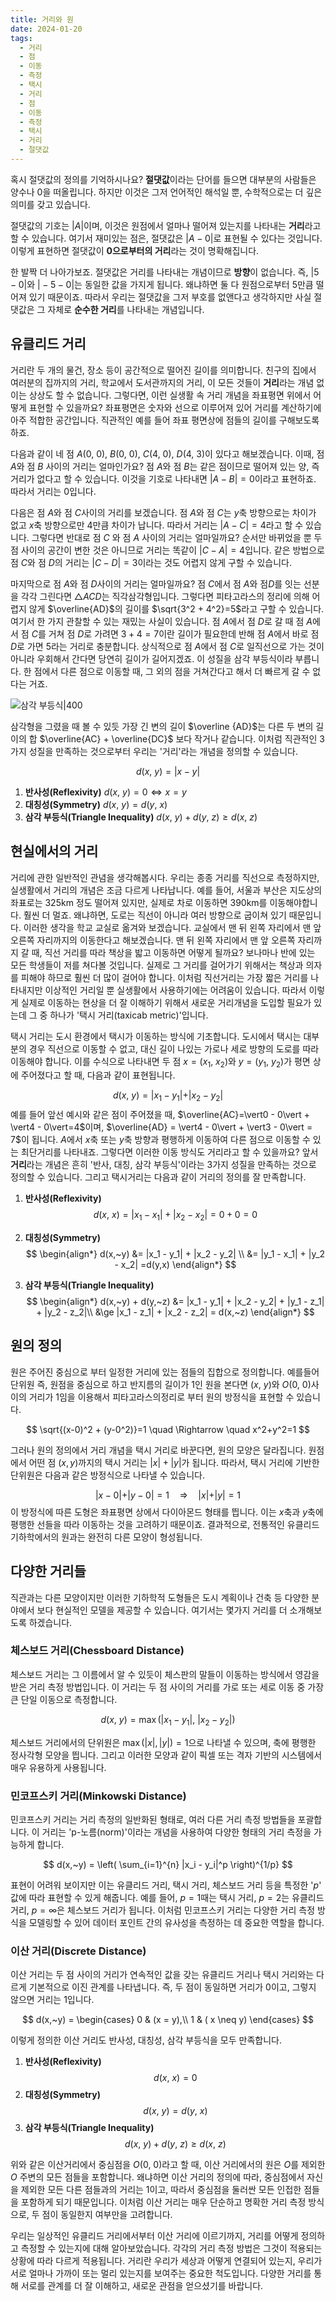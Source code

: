 ```yaml
---
title: 거리와 원
date: 2024-01-20
tags:
  - 거리
  - 점
  - 이동
  - 측정
  - 택시
  - 거리
  - 점
  - 이동
  - 측정
  - 택시
  - 거리
  - 절댓값
---
```

혹시 절댓값의 정의를 기억하시나요? **절댓값**이라는 단어를 들으면 대부분의 사람들은 양수나 $0$을 떠올립니다. 하지만 이것은 그저 언어적인 해석일 뿐, 수학적으로는 더 깊은 의미를 갖고 있습니다.

절댓값의 기호는 $\vert A \vert$이며, 이것은 원점에서 얼마나 떨어져 있는지를 나타내는 **거리**라고 할 수 있습니다. 여기서 재미있는 점은, 절댓값은 $\vert A - 0 \vert$로 표현될 수 있다는 것입니다. 이렇게 표현하면 절댓값이 **0으로부터의 거리**라는 것이 명확해집니다.

한 발짝 더 나아가보죠. 절댓값은 거리를 나타내는 개념이므로 **방향**이 없습니다. 즉, $\vert 5 - 0 \vert$와 $\vert -5 - 0 \vert$는 동일한 값을 가지게 됩니다. 왜냐하면 둘 다 원점으로부터 $5$만큼 떨어져 있기 때문이죠. 따라서 우리는 절댓값을 그저 부호를 없앤다고 생각하지만 사실 절댓값은 그 자체로 **순수한 거리**를 나타내는 개념입니다.

## 유클리드 거리

거리란 두 개의 물건, 장소 등이 공간적으로 떨어진 길이를 의미합니다. 친구의 집에서 여러분의 집까지의 거리, 학교에서 도서관까지의 거리, 이 모든 것들이 **거리**라는 개념 없이는 상상도 할 수 없습니다. 그렇다면, 이런 실생활 속 거리 개념을 좌표평면 위에서 어떻게 표현할 수 있을까요? 좌표평면은 숫자와 선으로 이루어져 있어 거리를 계산하기에 아주 적합한 공간입니다. 직관적인 예를 들어 좌표 평면상에 점들의 길이를 구해보도록 하죠.

다음과 같이 네 점 $A(0,~0)$, $B(0,~0)$, $C(4,~0)$, $D(4,~3)$이 있다고 해보겠습니다. 이때, 점 $A$와 점 $B$ 사이의 거리는 얼마인가요? 점 $A$와 점 $B$는 같은 점이므로 떨어져 있는 양, 즉 거리가 없다고 할 수 있습니다. 이것을 기호로 나타내면 $\vert A-B \vert=0$이라고 표현하죠. 따라서 거리는 $0$입니다. 

다음은 점 $A$와 점 $C$사이의 거리를 보겠습니다. 점 $A$와 점 $C$는 $y$축 방향으로는 차이가 없고 $x$축 방향으로만 $4$만큼 차이가 납니다. 따라서 거리는 $\vert A - C \vert = 4$라고 할 수 있습니다. 그렇다면 반대로 점 $C$ 와 점 $A$ 사이의 거리는 얼마일까요? 순서만 바뀌었을 뿐 두 점 사이의 공간이 변한 것은 아니므로 거리는 똑같이 $\vert C - A \vert=4$입니다. 같은 방법으로 점 $C$와 점 $D$의 거리는 $\vert C - D \vert = 3$이라는 것도 어렵지 않게 구할 수 있습니다.

마지막으로 점 $A$와 점 $D$사이의 거리는 얼마일까요? 점 $C$에서 점 $A$와 점$D$를 잇는 선분을 각각 그린다면 $\triangle ACD$는 직각삼각형입니다. 그렇다면 피타고라스의 정리에 의해 어렵지 않게 $\overline{AD}$의 길이를 $\sqrt{3^2 + 4^2}=5$라고 구할 수 있습니다. 여기서 한 가지 관찰할 수 있는 재밌는 사실이 있습니다. 점 $A$에서 점 $D$로 갈 때 점 $A$에서 점 $C$를 거쳐 점 $D$로 가려면 $3 + 4 = 7$이란 길이가 필요한데 반해 점 $A$에서 바로 점 $D$로 가면 $5$라는 거리로 충분합니다. 상식적으로 점 $A$에서 점 $C$로 일직선으로 가는 것이 아니라 우회해서 간다면 당연히 길이가 길어지겠죠. 이 성질을 삼각 부등식이라 부릅니다. 한 점에서 다른 점으로 이동할 때, 그 외의 점을 거쳐간다고 해서 더 빠르게 갈 수 없다는 거죠.

![삼각 부등식|400](https://upload.wikimedia.org/wikipedia/commons/thumb/0/08/Vector_triangle_inequality_vw.PNG/800px-Vector_triangle_inequality_vw.PNG?20120114120740)

삼각형을 그렸을 때 볼 수 있듯 가장 긴 변의 길이 $\overline {AD}$는 다른 두 변의 길이의 합 $\overline{AC} + \overline{DC}$ 보다 작거나 같습니다. 이처럼 직관적인 $3$가지 성질을 만족하는 것으로부터 우리는 '거리'라는 개념을 정의할 수 있습니다. 

$$
d(x,~y)=|x-y|
$$
1. **반사성(Reflexivity)** $d(x,~y)=0 \Leftrightarrow x=y$ 
2. **대칭성(Symmetry)** $d(x,~y)=d(y,~x)$
3. **삼각 부등식(Triangle Inequality)** $d(x,~y)+d(y,~z) \ge d(x,~z)$

## 현실에서의 거리
거리에 관한 일반적인 관념을 생각해봅시다. 우리는 종종 거리를 직선으로 측정하지만, 실생활에서 거리의 개념은 조금 다르게 나타납니다. 예를 들어, 서울과 부산은 지도상의 좌표로는 $325\text{km}$ 정도 떨어져 있지만, 실제로 차로 이동하면 $390\text{km}$를 이동해야합니다. 훨씬 더 멀죠. 왜냐하면, 도로는 직선이 아니라 여러 방향으로 굽이쳐 있기 때문입니다. 이러한 생각을 학교 교실로 옮겨와 보겠습니다. 교실에서 맨 뒤 왼쪽 자리에서 맨 앞 오른쪽 자리까지의 이동한다고 해보겠습니다. 맨 뒤 왼쪽 자리에서 맨 앞 오른쪽 자리까지 갈 때, 직선 거리를 따라 책상을 밟고 이동하면 어떻게 될까요? 보나마나 반에 있는 모든 학생들이 저를 쳐다볼 것입니다. 실제로 그 거리를 걸어가기 위해서는 책상과 의자를 피해야 하므로 훨씬 더 많이 걸어야 합니다. 이처럼 직선거리는 가장 짧은 거리를 나타내지만 이상적인 거리일 뿐 실생활에서 사용하기에는 어려움이 있습니다. 따라서 이렇게 실제로 이동하는 현상을 더 잘 이해하기 위해서 새로운 거리개념을 도입할 필요가 있는데 그 중 하나가 '택시 거리(taxicab metric)'입니다.

택시 거리는 도시 환경에서 택시가 이동하는 방식에 기초합니다. 도시에서 택시는 대부분의 경우 직선으로 이동할 수 없고, 대신 길이 나있는 가로나 세로 방향의 도로를 따라 이동해야 합니다. 이를 수식으로 나타내면 두 점 $x = (x_1,~x_2)$와 $y = (y_1,~y_2)$가 평면 상에 주어졌다고 할 때, 다음과 같이 표현됩니다.

$$
d(x,~y) = \vert x_1 - y_1 \vert + \vert x_2 - y_2\vert
$$
예를 들어 앞선 예시와 같은 점이 주어졌을 때, $\overline{AC}=\vert0 - 0\vert + \vert4 - 0\vert=4$이며, $\overline{AD} = \vert4 - 0\vert + \vert3 - 0\vert = 7$이 됩니다. $A$에서 $x$축 또는 $y$축 방향과 평행하게 이동하여 다른 점으로 이동할 수 있는 최단거리를 나타내죠. 그렇다면 이러한 이동 방식도 거리라고 할 수 있을까요? 앞서 **거리**라는 개념은 흔히 '반사, 대칭, 삼각 부등식'이라는 $3$가지 성질을 만족하는 것으로 정의할 수 있습니다. 그리고 택시거리는 다음과 같이 거리의 정의를 잘 만족합니다.

1. **반사성(Reflexivity)**
$$
d(x,~x) = |x_1 - x_1| + |x_2 - x_2| = 0 + 0 = 0
$$
2.  **대칭성(Symmetry)**
$$
\begin{align*}
d(x,~y) &= |x_1 - y_1| + |x_2 - y_2| \\
&= |y_1 - x_1| + |y_2 - x_2| =d(y,x)
\end{align*}
$$

3. **삼각 부등식(Triangle Inequality)**
$$
\begin{align*}
d(x,~y) + d(y,~z) &= |x_1 - y_1| + |x_2 - y_2| + |y_1 - z_1| + |y_2 - z_2|\\
&\ge |x_1 - z_1| + |x_2 - z_2| = d(x,~z)
\end{align*}
$$

## 원의 정의
원은 주어진 중심으로 부터 일정한 거리에 있는 점들의 집합으로 정의합니다. 예를들어 단위원 즉, 원점을 중심으로 하고 반지름의 길이가 $1$인 원을 본다면 $(x,~y)$와 $O(0,~0)$사이의 거리가 $1$임을 이용해서 피타고라스의정리로 부터 원의 방정식을 표현할 수 있습니다.

$$
\sqrt{(x-0)^2 + (y-0^2)}=1 \quad \Rightarrow \quad  x^2+y^2=1
$$

그러나 원의 정의에서 거리 개념을 택시 거리로 바꾼다면, 원의 모양은 달라집니다. 원점에서 어떤 점 $(x, y)$까지의 택시 거리는 $|x| + |y|$가 됩니다. 따라서, 택시 거리에 기반한 단위원은 다음과 같은 방정식으로 나타낼 수 있습니다.

$$
\vert x - 0 \vert + \vert y - 0 \vert = 1 \quad \Rightarrow \quad \vert x \vert + \vert y \vert = 1
$$
이 방정식에 따른 도형은 좌표평면 상에서 다이아몬드 형태를 띕니다. 이는 $x$축과 $y$축에 평행한 선들을 따라 이동하는 것을 고려하기 때문이죠. 결과적으로, 전통적인 유클리드 기하학에서의 원과는 완전히 다른 모양이 형성됩니다. 

## 다양한 거리들
직관과는 다른 모양이지만 이러한 기하학적 도형들은 도시 계획이나 건축 등 다양한 분야에서 보다 현실적인 모델을 제공할 수 있습니다. 여기서는 몇가지 거리를 더 소개해보도록 하겠습니다.

### 체스보드 거리(Chessboard Distance)
체스보드 거리는 그 이름에서 알 수 있듯이 체스판의 말들이 이동하는 방식에서 영감을 받은 거리 측정 방법입니다. 이 거리는 두 점 사이의 거리를 가로 또는 세로 이동 중 가장 큰 단일 이동으로 측정합니다. 

$$
d(x,~y) = \max(|x_1 - y_1|,~|x_2 - y_2|)
$$

체스보드 거리에서의 단위원은 $\max(|x|, |y|) = 1$으로 나타낼 수 있으며, 축에 평행한 정사각형 모양을 띕니다. 그리고 이러한 모양과 같이 픽셀 또는 격자 기반의 시스템에서 매우 유용하게 사용됩니다.

### 민코프스키 거리(Minkowski Distance)
민코프스키 거리는 거리 측정의 일반화된 형태로, 여러 다른 거리 측정 방법들을 포괄합니다. 이 거리는 'p-노름(norm)'이라는 개념을 사용하여 다양한 형태의 거리 측정을 가능하게 합니다. 

$$
d(x,~y) = \left( \sum_{i=1}^{n} |x_i - y_i|^p \right)^{1/p}
$$

표현이 어려워 보이지만 이는 유클리드 거리, 택시 거리, 체스보드 거리 등을 특정한 '$p$' 값에 따라 표현할 수 있게 해줍니다. 예를 들어, $p = 1$때는 택시 거리, $p = 2$는 유클리드 거리, $p = \infty$은 체스보드 거리가 됩니다. 이처럼 민코프스키 거리는 다양한 거리 측정 방식을 모델링할 수 있어 데이터 포인트 간의 유사성을 측정하는 데 중요한 역할을 합니다.

### 이산 거리(Discrete Distance)
이산 거리는 두 점 사이의 거리가 연속적인 값을 갖는 유클리드 거리나 택시 거리와는 다르게 기본적으로 이진 관계를 나타냅니다. 즉, 두 점이 동일하면 거리가 $0$이고, 그렇지 않으면 거리는 $1$입니다.

$$
d(x,~y) = 
\begin{cases} 
0 & (x = y),\\
1 & ( x \neq y)
\end{cases}
$$

이렇게 정의한 이산 거리도 반사성, 대칭성, 삼각 부등식을 모두 만족합니다.

1. **반사성(Reflexivity)**
$$
d(x,~x) = 0
$$
2. **대칭성(Symmetry)**
$$
d(x,~y) = d(y,~x)
$$
3. **삼각 부등식(Triangle Inequality)**
$$
d(x,~y) + d(y,~z) \geq d(x,~z)
$$

위와 같은 이산거리에서 중심점을 $O(0,~0)$라고 할 때, 이산 거리에서의 원은 $O$를 제외한 $O$ 주변의 모든 점들을 포함합니다. 왜냐하면 이산 거리의 정의에 따라, 중심점에서 자신을 제외한 모든 다른 점들과의 거리는 1이고, 따라서 중심점을 둘러싼 모든 인접한 점들을 포함하게 되기 때문입니다. 이처럼 이산 거리는 매우 단순하고 명확한 거리 측정 방식으로, 두 점이 동일한지 여부만을 고려합니다.

우리는 일상적인 유클리드 거리에서부터 이산 거리에 이르기까지, 거리를 어떻게 정의하고 측정할 수 있는지에 대해 알아보았습니다. 각각의 거리 측정 방법은 그것이 적용되는 상황에 따라 다르게 적용됩니다. 거리란 우리가 세상과 어떻게 연결되어 있는지, 우리가 서로 얼마나 가까이 또는 멀리 있는지를 보여주는 중요한 척도입니다. 다양한 거리를 통해 서로를 관계를 더 잘 이해하고, 새로운 관점을 얻으셨기를 바랍니다. 